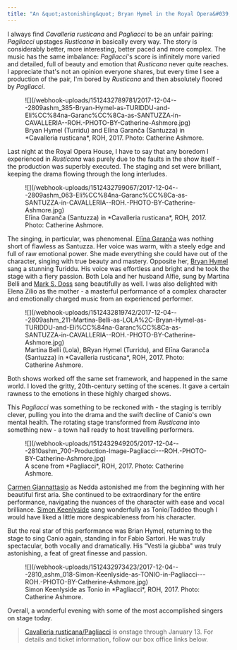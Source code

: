 ```yaml
---
title: "An &quot;astonishing&quot; Bryan Hymel in the Royal Opera&#039;s double bill"
---
```


I always find *Cavalleria rusticana* and *Pagliacci* to be an unfair pairing: *Pagliacci* upstages *Rusticana* in basically every way. The story is considerably better, more interesting, better paced and more complex. The music has the same imbalance: *Pagliacci*'s score is infinitely more varied and detailed, full of beauty and emotion that *Rusticana* never quite reaches. I appreciate that's not an opinion everyone shares, but every time I see a production of the pair, I'm bored by *Rusticana* and then absolutely floored by *Pagliacci*.

<figure data-type="image">
![](/webhook-uploads/1512432789781/2017-12-04---2809ashm_385-Bryan-Hymel-as-TURIDDU-and-Eli%CC%84na-Garanc%CC%8Ca-as-SANTUZZA-in-CAVALLERIA--ROH.-PHOTO-BY-Catherine-Ashmore.jpg)
<figcaption>Bryan Hymel (Turridu) and Elīna Garanča (Santuzza) in *Cavalleria rusticana*, ROH, 2017. Photo: Catherine Ashmore.</figcaption>
</figure>

Last night at the Royal Opera House, I have to say that any boredom I experienced in *Rusticana* was purely due to the faults in the show itself - the production was superbly executed. The staging and set were brilliant, keeping the drama flowing through the long interludes. 

<figure data-type="image">
![](/webhook-uploads/1512432799067/2017-12-04---2809ashm_063-Eli%CC%84na-Garanc%CC%8Ca-as-SANTUZZA-in-CAVALLERIA--ROH.-PHOTO-BY-Catherine-Ashmore.jpg)
<figcaption>Elīna Garanča (Santuzza) in *Cavalleria rusticana*, ROH, 2017. Photo: Catherine Ashmore.</figcaption>
</figure>

The singing, in particular, was phenomenal. [Elīna Garanča](/scene/people/elina-garanca/) was nothing short of flawless as Santuzza. Her voice was warm, with a steely edge and full of raw emotional power. She made everything she could have out of the character, singing with true beauty and mastery. Opposite her, [Bryan Hymel](/scene/people/bryan-hymel/) sang a stunning Turiddu. His voice was effortless and bright and he took the stage with a fiery passion. Both Lola and her husband Alfie, sung by Martina Belli and [Mark S. Doss](/scene/people/mark-s-doss/) sang beautifully as well. I was also delighted with Elena Zilio as the mother - a masterful performance of a complex character and emotionally charged music from an experienced performer.

<figure data-type="image">
![](/webhook-uploads/1512432819742/2017-12-04---2809ashm_211-Martina-Belli-as-LOLA%2C-Bryan-Hymel-as-TURIDDU-and-Eli%CC%84na-Garanc%CC%8Ca-as-SANTUZZA-in-CAVALLERIA--ROH.-PHOTO-BY-Catherine-Ashmore.jpg)
<figcaption>Martina Belli (Lola), BRyan Hymel (Turridu), and Elīna Garancča (Santuzza) in *Cavalleria rusticana*, ROH, 2017. Photo: Catherine Ashmore.</figcaption>
</figure>

Both shows worked off the same set framework, and happened in the same world. I loved the gritty, 20th-century setting of the scenes. It gave a certain rawness to the emotions in these highly charged shows. 

This *Pagliacci* was something to be reckoned with - the staging is terribly clever, pulling you into the drama and the swift decline of Canio's own mental health. The rotating stage transformed from *Rusticana* into something new - a town hall ready to host travelling performers. 

<figure data-type="image">
![](/webhook-uploads/1512432949205/2017-12-04---2810ashm_700-Production-Image-Pagliacci---ROH.-PHOTO-BY-Catherine-Ashmore.jpg)
<figcaption>A scene from *Pagliacci*, ROH, 2017. Photo: Catherine Ashmore.</figcaption>
</figure>

[Carmen Giannattasio](/scene/people/carmen-giannattasio/) as Nedda astonished me from the beginning with her beautiful first aria. She continued to be extraordinary for the entire performance, navigating the nuances of the character with ease and vocal brilliance. [Simon Keenlyside](/scene/people/simon-keenlyside/) sang wonderfully as Tonio/Taddeo though I would have liked a little more despicableness from his character.

But the real star of this performance was Brian Hymel, returning to the stage to sing Canio again, standing in for Fabio Sartori. He was truly spectacular, both vocally and dramatically. His "Vesti la giubba" was truly astonishing, a feat of great finesse and passion.

<figure data-type="image">
![](/webhook-uploads/1512432973423/2017-12-04---2810_ashm_018-Simon-Keenlyside-as-TONIO-in-Pagliacci---ROH.-PHOTO-BY-Catherine-Ashmore.jpg)
<figcaption>Simon Keenlyside as Tonio in *Pagliacci*, ROH, 2017. Photo: Catherine Ashmore.</figcaption>
</figure>

Overall, a wonderful evening with some of the most accomplished singers on stage today.

>[Cavalleria rusticana/Pagliacci](http://www.roh.org.uk/mixed-programmes/cavalleria-rusticana-pagliacci) is onstage through January 13. For details and ticket information, follow our box office links below.
